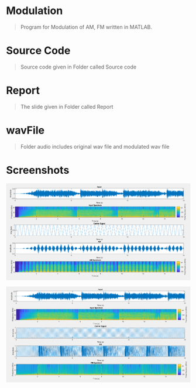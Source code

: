 # Modulation
> Program for Modulation of AM, FM written in MATLAB.

# Source Code
> Source code given in Folder called Source code

# Report
> The slide given in Folder called Report

# wavFile
> Folder audio includes original wav file and modulated wav file

# Screenshots

![](./pictures/AM_snap.png 'Amplitude modulation')

![](./pictures/FM_snap.png 'Amplitude modulation')